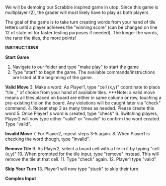 We will be demoing our Scrabble inspired game in utop. 
Since this game is multiplayer (2), the grader will most likely have to play as both players. 


The goal of the game is to take turn creating words from your hand of tile letters until a player achieves the "winning score" (can be changed on line 12 of state.ml for faster testing purposes if needed).  The longer the words, the rarer the tiles, the more points! 

**INSTRUCTIONS**

**Start Game**
1. Navigate to our folder and type "make play" to start the game
2. Type "start" to begin the game. The available commands/instructions are listed at the beginning of the game. 

**Valid Move**
3. Make a word: As Player1, type "cell (x,y)" coordinate to place "tile _" of choice from your hand of available tiles. 
    ***Note: a valid move means all tiles placed on board are either in same column or row, touching a pre-existing tile on the board. Any violations will be caught later via "check" command.
4. Repeat step 3 as many times as needed. Please create this word 
5. Once Player1's word is created, type "check"
6. Switching players, Player2 will now type either "valid" or "invalid" to confirm the word created. Type "valid".

**Invalid Move**
7. For Player2, repeat steps 3-5 again.
8. When Player1 is checking the word though, type "invalid".

**Remove Tile**
9. As Player2, select a board cell with a tile in it by typing "cell (x,y)"
10. When prompted for the tile input, type "remove" instead. This will remove the tile at that cell.
11. Type "check" again.
12. Player1 type "valid"

**Skip Your Turn**
13. Player1 will now type "stuck" to skip their turn. 

**Complex Input**
